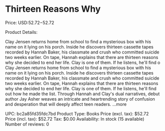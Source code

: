 # Thirteen Reasons Why

Price: USD:$52.72-$52.72

Product Details:

Clay Jensen returns home from school to find a mysterious box with his name on it lying on his porch. Inside he discovers thirteen cassette tapes recorded by Hannah Baker, his classmate and crush who committed suicide two weeks earlier. On tape, Hannah explains that there are thirteen reasons why she decided to end her life. Clay is one of them. If he listens, he'll find o Clay Jensen returns home from school to find a mysterious box with his name on it lying on his porch. Inside he discovers thirteen cassette tapes recorded by Hannah Baker, his classmate and crush who committed suicide two weeks earlier. On tape, Hannah explains that there are thirteen reasons why she decided to end her life. Clay is one of them. If he listens, he'll find out how he made the list. Through Hannah and Clay's dual narratives, debut author Jay Asher weaves an intricate and heartrending story of confusion and desperation that will deeply affect teen readers. ...more

UPC: bc2a85fd35fdc7bd
Product Type: Books
Price (excl. tax): $52.72
Price (incl. tax): $52.72
Tax: $0.00
Availability: In stock (15 available)
Number of reviews: 0